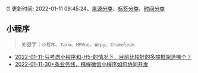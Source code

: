 :alarm_clock: 更新时间: 2022-01-11 09:45:24。[来源分类](../README.md)、[标签分类](../TAGS.md)、[时间分类](../TIMELINE.md)

## 小程序


> 关键字：`小程序`、`Taro`、`MPVue`、`Wepy`、`Chameleon`



- [2022-01-11-只考虑小程序和-H5-的情况下，目前比较好的多端框架选哪个？](https://www.v2ex.com/t/827597) 
- [2022-01-11-30+条业务线，携程微信小程序如何协同开发](https://toutiao.io/k/kh496og) 